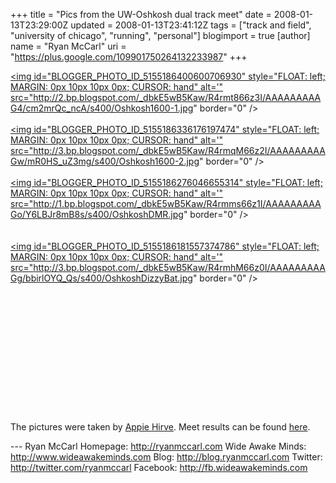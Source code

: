 +++
title = "Pics from the UW-Oshkosh dual track meet"
date = 2008-01-13T23:29:00Z
updated = 2008-01-13T23:41:12Z
tags = ["track and field", "university of chicago", "running", "personal"]
blogimport = true
[author]
	name = "Ryan McCarl"
	uri = "https://plus.google.com/109901750264132233987"
+++

<a href="http://2.bp.blogspot.com/_dbkE5wB5Kaw/R4rmt866z3I/AAAAAAAAAG4/cm2mrQc_ncA/s1600-h/Oshkosh1600-1.jpg"><img id="BLOGGER_PHOTO_ID_5155186400600706930" style="FLOAT: left; MARGIN: 0px 10px 10px 0px; CURSOR: hand" alt='" src="http://2.bp.blogspot.com/_dbkE5wB5Kaw/R4rmt866z3I/AAAAAAAAAG4/cm2mrQc_ncA/s400/Oshkosh1600-1.jpg" border="0" /></a><br /><br /><a href="http://3.bp.blogspot.com/_dbkE5wB5Kaw/R4rmqM66z2I/AAAAAAAAAGw/mR0HS_uZ3mg/s1600-h/Oshkosh1600-2.jpg"><img id="BLOGGER_PHOTO_ID_5155186336176197474" style="FLOAT: left; MARGIN: 0px 10px 10px 0px; CURSOR: hand" alt='" src="http://3.bp.blogspot.com/_dbkE5wB5Kaw/R4rmqM66z2I/AAAAAAAAAGw/mR0HS_uZ3mg/s400/Oshkosh1600-2.jpg" border="0" /></a><br /><br /><a href="http://1.bp.blogspot.com/_dbkE5wB5Kaw/R4rmms66z1I/AAAAAAAAAGo/Y6LBJr8mB8s/s1600-h/OshkoshDMR.jpg"><img id="BLOGGER_PHOTO_ID_5155186276046655314" style="FLOAT: left; MARGIN: 0px 10px 10px 0px; CURSOR: hand" alt='" src="http://1.bp.blogspot.com/_dbkE5wB5Kaw/R4rmms66z1I/AAAAAAAAAGo/Y6LBJr8mB8s/s400/OshkoshDMR.jpg" border="0" /></a><br /><br /><br /><a href="http://3.bp.blogspot.com/_dbkE5wB5Kaw/R4rmhM66z0I/AAAAAAAAAGg/bbirlOYQ_Qs/s1600-h/OshkoshDizzyBat.jpg"><img id="BLOGGER_PHOTO_ID_5155186181557374786" style="FLOAT: left; MARGIN: 0px 10px 10px 0px; CURSOR: hand" alt='" src="http://3.bp.blogspot.com/_dbkE5wB5Kaw/R4rmhM66z0I/AAAAAAAAAGg/bbirlOYQ_Qs/s400/OshkoshDizzyBat.jpg" border="0" /></a><br /><br /><br /><br /><br /><br /><br /><br /><br /><br /><br /><br /><br /><br />The pictures were taken by <a href="http://www.appie.us/photos.htm">Appie Hirve</a>. Meet results can be found <a href="http://athletics.uchicago.edu/news0708/mtf-oshkosh-011208.htm">here</a>.<div class="blogger-post-footer">---
Ryan McCarl
Homepage: http://ryanmccarl.com
Wide Awake Minds: http://www.wideawakeminds.com
Blog: http://blog.ryanmccarl.com
Twitter: http://twitter.com/ryanmccarl
Facebook: http://fb.wideawakeminds.com</div>
